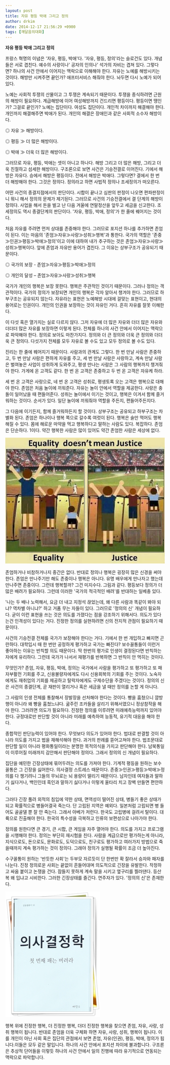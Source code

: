 ```yaml
---
layout: post
title: 자유 평등 박애 그리고 정의
author: drkim
date: 2014-12-17 21:56:29 +0900
tags: [깨달음의대화]
---
```

**자유 평등 박애 그리고 정의**

  


프랑스 혁명의 이념은 '자유, 평등, 박애'다. '자유, 평등, 정의'라는 슬로건도 있다. 개념들은 서로 겹친다. 예수의 사랑이나' 공자의 인의나' 석가의 자비는 겹쳐 있다. 그렇다면? 하나의 사건 안에서 이어지는 맥락으로 이해해야 한다. 자유는 노예를 해방시키는 것이다. 해방만 시켜주면 끝인가? 애프터서비스 해줘야 한다. 놔두면 다시 노예가 되어 있다. 

  


노예는 사회적 투쟁의 산물이고 그 투쟁은 계속되기 때문이다. 투쟁을 종식하려면 근원의 해방이 필요하다. 계급해방에 이어 여성해방까지 건드리면 평등이다. 평등이면 땡인가? 그걸로 끝인가? 노예는 집단이다. 여성도 집단이다. 개인적 차이까지 해결해야 한다. 개인까지 해결해주면 박애가 된다. 개인의 해결은 장애인과 같은 사회적 소수자 해방이다.

  


◎ 자유 ≫ 해방이다.  
      
◎ 평등 ≫ 더 많은 해방이다.  
      
◎ 박애 ≫ 더욱 더 많은 해방이다. 

  


그러므로 자유, 평등, 박애는 셋이 아니고 하나다. 해방 그리고 더 많은 해방, 그리고 더욱 친절하고 섬세한 해방이다. 구조론으로 보면 사건은 기승전결로 이어진다. 기에서 해방은 자유다. 승에서 해방은 평등이다. 전에서 해방은 박애다. 그렇다면? 결에서 한 번 더 해방해야 한다. 그것은 정의다. 정의라고 하면 사법적 정의나 조세정의가 떠오른다. 

  


어떤 사건의 종결지점에서의 판단이다. 시합이 끝나고 심판의 판정이 나오면 편파판정이니 뭐니 해서 정의의 문제가 제기된다. 그러므로 사건의 기승전결에서 결 단계의 해방이 정의다. 사업을 해서 돈을 벌고 난 다음 겨울에 연말정산을 앞두고 세금을 신고한다. 조세정의도 역시 종결단계의 판단이다. '자유, 평등, 박애, 정의'가 한 줄에 꿰어지는 것이다. 

  


처음 자유를 주려면 먼저 상대를 존중해야 한다. 그러므로 포지션 하나를 추가하면 존엄이 된다. 이는 마음의 '존엄≫자유≫사랑≫성취≫행복'과 통한다. 국가의 역할은 '존중≫인권≫평등≫박애≫정의'이고 이에 대하여 내가 추구하는 것은 존엄≫자유≫사랑≫성취≫행복이다. 앞에 존엄과 자유만 용어가 겹친다. 그 이유는 상부구조가 공유되기 때문이다.

  


◎ 국가의 보장 - 존엄≫자유≫평등≫박애≫정의  
      
◎ 개인의 달성 – 존엄≫자유≫사랑≫성취≫행복

  


국가가 개인의 행복은 보장 못한다. 행복은 주관적인 것이기 때문이다. 그러나 정의는 객관적이다. 국가의 정의가 보장되면 개인의 행복은 각자 알아서 챙겨야 한다. 그러므로 하부구조는 공유되지 않는다. 자유라는 표현은 노예해방 시대에 걸맞는 표현이고, 현대의 용어로는 인권이다. 개인의 인권을 보장하는 것이 자유인 거다. 흔히 자유를 잘못 이해한다. 

  


이 다섯 혹은 열가지는 실로 다르지 않다. 그저 자유에 더 많은 자유와 더더 많은 자유와 더더더 많은 자유를 보장하면 이렇게 된다. 전체를 하나의 사건 안에서 이어지는 맥락으로 파악해야 한다. 정의로 보아도 마찬가지다. 정의와 더 큰 정의와 더욱 큰 정의와 더더욱 큰 정의다. 다섯가지 전체를 모두 자유로 볼 수도 있고 모두 정의로 볼 수도 있다. 

  


진리는 한 줄에 꿰어지기 때문이다. 사람과의 관계도 그렇다. 한 번 만날 사람은 존중하고, 두 번 만날 사람은 편하게 자유를 주고, 세 번 만날 사람은 사랑하고, 계속 만날 사람은 벌여놓은 사업이 성취하게 도와주고, 평생 만나는 사람은 그 사람의 행복까지 챙겨줘야 한다. 가게에 온 고객도 같다. 한 번 온 고객은 존중하고 두 번 온 고객은 자유케 하라. 

  


세 번 온 고객은 사랑으로, 네 번 온 고객은 성취로, 평생토록 오는 고객은 행복으로 대해야 한다. 존엄은 처음 놀이에 끼워준다. 자유는 놀이 안에서 역할을 제공한다. 사랑은 충돌이 일어났을 때 편들어준다. 성취는 놀이에서 이기는 것이고, 행복은 이겨서 함께 즐거워하는 것이다. 순서가 있다. 일단 놀이에 끼워줘야 역할을 주든지, 편들어주든지다.

  


그 다음에 이기든지, 함께 즐거워하든지 할 것이다. 상부구조는 공유되고 하부구조는 차별화 된다. 존엄은 하나이나 행복 쪽으로 갈수록 여럿이 된다. 행복은 술만 먹어도 행복해질 수 있다. 몸에 해로운 마약을 먹고 행복하다고 말하는 사람도 있다. 복잡하다. 존엄은 단순하다. 1이다. 약간 행복한 사람은 많이 있어도 약간 존엄한 사람은 세상에 없다. 

  




![](/files/attach/images/198/165/547/40.jpg) 

  


존엄하거나 비참하거나지 중간은 없다. 반대로 정의나 행복은 굉장히 많은 신경을 써야 한다. 존엄은 만나주기만 해도 존중이나 행복은 아니다. 유명 배우에게 만나자고 했는데 만나주면 존중이다. 그런데 행복할까? 그건 미지수다. 그림과 같다. 평등보다 정의가 더 많은 배려가 필요하다. 그런데 이러한 '국가의 적극적인 배려'를 반대하는 일베충 있다. 

  


'나는 두 배나 노력해서, 요금 더 내고 지정석 끊었는데, 왜 다른 사람과 똑같이 봐야 되냐? 역차별 아니냐?' 하고 거품 무는 자들이 있다. 그러므로 '정의의 신' 개념이 필요하다. 굳이 이런 표현을 쓰는 것은 의도를 가졌다는 점을 강조하기 위해서다. 의도가 있다는건 인격성이 있다는 거다. 진정한 정의를 실현하려면 신의 전지적 관점이 필요하기 때문이다. 

  


사건의 기승전결 전체를 국가가 보장해야 한다는 거다. 기에서 한 번 개입하고 빠지면 곤란하다. 대학입시 때 한 번만 공정하게 평가하고 국가는 빠진다? 보수꼴통들이 이런거 좋아하는 이유는 반칙할 의도 때문이다. 딱 한번의 평가로 인생이 결정된다면 반칙하는 자에게 유리하다. 그런데 국가가 나서서 재평가를 반복하면 그 반칙이 안 먹히는 것이다. 

  


무엇인가? 존엄, 자유, 평등, 박애, 정의는 국가에서 사람을 평가하고 또 평가하고 또 패자부활전 기회를 주고, 신용불량자에게도 다시 신용회복의 기회를 주는 것이다. 노숙자에게도 재취업의 기회를 제공하고 탈락자에게도 구제수단을 주겠다는 것이다. 정의의 신은 사건의 종결단계, 곧 재판이 열리거나 혹은 세금을 낼 때만 정의를 논할 게 아니다. 

  


그 사람의 인생 전체를 통찰해서 장발장을 선처해야 한다는 것이다. 빵을 훔쳤으니 깜방행이 아니라 왜 빵을 훔쳤느냐다. 굶주린 조카들을 살리기 위해서였으니 정상참작을 해야 한다. 그러려면 의도가 필요하다. 진정한 정의를 이루려면 미래예측능력까지 있어야 한다. 규정대로만 판단할 것이 아니라 미래를 예측하여 능동적, 유기적 대응을 해야 한다.

  


종합적인 판단능력이 있어야 한다. 무엇보다 의도가 있어야 한다. 법대로 판결할 것이 아니라 의도를 가지고 법을 재해석해야 한다. 과거의 판례를 뜯어고쳐야 한다. 법조문대로 판단할 일이 아니라 평화통일이라는 분명한 목적의식을 가지고 판단해야 한다. 남북통일이 이루어질 미래까지 감안해서 판단해야 정의다. 그래서 정의의 신 개념이 필요하다.

  


집단을 예민한 긴장상태에 묶어두려는 의도를 가져야 한다. 기계적 평등을 원하는 보수꼴통은 그 긴장을 싫어한다. 의사결정 스트레스 때문이다. 존중≫인권≫평등≫박애≫정의를 다 챙기려니 그들의 무뇌로는 뇌 용량이 딸리기 때문이다. 남자인데 여자들과 말하기 싫다거나, 백인인데 흑인과 말하기 싫다거나 이렇게 울타리 치고 장벽 만들면 편안하다. 

  


그러다 긴장 풀려 외적의 침입에 약한 상태, 면역성이 떨어진 상태, 병들기 좋은 상태가 되고 확률적으로 병들어결국 죽는다. 단 고립된 지역은 예외다. 일본처럼 고립되면 병 들어도 골골댈 뿐 잘 안 죽는다. 그래서 아베가 저런다. 한국도 고립병에 걸려서 탈이다. 대륙으로 진출해야 한다. 한국의 특수성을 극복하고 인류의 보편성으로 나아가야 한다. 

  


정의를 원한다면 큰 경기, 큰 시합, 큰 게임을 자주 열어야 한다. 의도를 가지고 프로그램을 시행해야 한다. 정의는 부단히 재시험을 친다. 사람을 계급으로만 평가하는게 아니라, 지식으로도, 돈으로도, 문화로도, 도덕으로도, 친구로도 평가하고 여러가지 방법으로 죽을때까지 계속 평가하는 것이 정의다. 그래야 정의가 실행될 확률이 조금 더 높아진다. 

  


수구꼴통이 원하는 '반듯한 사회'는 두부모 자르듯이 단 한번만 확 잘라서 승자와 패자를 나눈다. 진정 정의로운 사회는 끝없이 흔들어대며 의도적으로 긴장을 유발한다. 작정하고 싸움 붙이고 논쟁을 건다. 잠들지 못하게 계속 말을 시키고 옆구리를 찔러댄다. 등산복 왜 입냐고 시비한다. 그러한 긴장상태를 즐긴다. 연주자가 있다. '정의의 신'은 존재한다. 

  



 
![](/files/attach/images/198/165/547/111.JPG) 

  


행복 위에 진정한 행복, 더 진정한 행복, 더더 진정한 행복을 찾으면 존엄, 자유, 사랑, 성취 행복이 됩니다. 반대로 존엄을 더욱 구체화 하면 자유, 사랑, 성취, 행복이 됩니다. 이를 개인이 아닌 사회 혹은 집단의 관점에서 보면 존엄, 자유(인권), 평등, 박애, 정의가 됩니다.이들은 모두 같은 말입니다. 하나의 사건 안에서 포지션 차이에 불과합니다. 구조론은 추상적 단어들을 이렇듯 하나의 사건 안에서 일의 진행에 따라 유기적으로 연동되는 맥락으로 파악합니다.